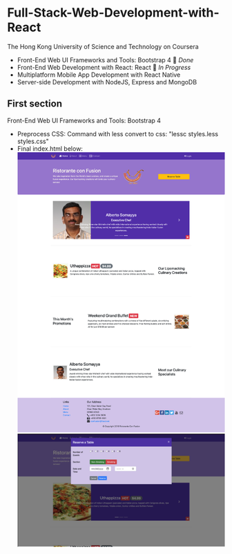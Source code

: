 # Full-Stack-Web-Development-with-React
The Hong Kong University of Science and Technology on Coursera
- Front-End Web UI Frameworks and Tools: Bootstrap 4  &#x1F34E; _Done_
- Front-End Web Development with React: React &#x1F34F; _In Progress_
- Multiplatform Mobile App Development with React Native
- Server-side Development with NodeJS, Express and MongoDB

## First section
Front-End Web UI Frameworks and Tools: Bootstrap 4
- Preprocess CSS: Command with less convert to css: "lessc styles.less styles.css"
- Final index.html below:
![INDEX](Bootstrap4/img/index_page.png)
![RESERVETABLE](Bootstrap4/img/reserve_table.png)
